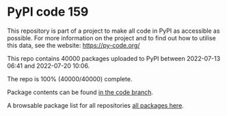# PyPI code 159

This repository is part of a project to make all code in PyPI as accessible as possible. For more information 
on the project and to find out how to utilise this data, see the website: https://py-code.org/

This repo contains 40000 packages uploaded to PyPI between 
2022-07-13 06:41 and 2022-07-20 10:06.

The repo is 100% (40000/40000) complete.

Package contents can be found [in the code branch](https://github.com/pypi-data/pypi-mirror-159/tree/code/packages).

A browsable package list for all repositories [all packages here](https://py-code.org/repositories/pypi-mirror-159).


